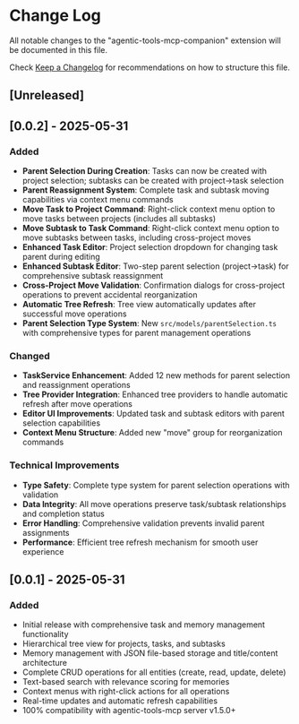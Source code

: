 # Change Log

All notable changes to the "agentic-tools-mcp-companion" extension will be documented in this file.

Check [Keep a Changelog](http://keepachangelog.com/) for recommendations on how to structure this file.

## [Unreleased]

## [0.0.2] - 2025-05-31

### Added
- **Parent Selection During Creation**: Tasks can now be created with project selection; subtasks can be created with project→task selection
- **Parent Reassignment System**: Complete task and subtask moving capabilities via context menu commands
- **Move Task to Project Command**: Right-click context menu option to move tasks between projects (includes all subtasks)
- **Move Subtask to Task Command**: Right-click context menu option to move subtasks between tasks, including cross-project moves
- **Enhanced Task Editor**: Project selection dropdown for changing task parent during editing
- **Enhanced Subtask Editor**: Two-step parent selection (project→task) for comprehensive subtask reassignment
- **Cross-Project Move Validation**: Confirmation dialogs for cross-project operations to prevent accidental reorganization
- **Automatic Tree Refresh**: Tree view automatically updates after successful move operations
- **Parent Selection Type System**: New `src/models/parentSelection.ts` with comprehensive types for parent management operations

### Changed
- **TaskService Enhancement**: Added 12 new methods for parent selection and reassignment operations
- **Tree Provider Integration**: Enhanced tree providers to handle automatic refresh after move operations
- **Editor UI Improvements**: Updated task and subtask editors with parent selection capabilities
- **Context Menu Structure**: Added new "move" group for reorganization commands

### Technical Improvements
- **Type Safety**: Complete type system for parent selection operations with validation
- **Data Integrity**: All move operations preserve task/subtask relationships and completion status
- **Error Handling**: Comprehensive validation prevents invalid parent assignments
- **Performance**: Efficient tree refresh mechanism for smooth user experience

## [0.0.1] - 2025-05-31

### Added
- Initial release with comprehensive task and memory management functionality
- Hierarchical tree view for projects, tasks, and subtasks
- Memory management with JSON file-based storage and title/content architecture
- Complete CRUD operations for all entities (create, read, update, delete)
- Text-based search with relevance scoring for memories
- Context menus with right-click actions for all operations
- Real-time updates and automatic refresh capabilities
- 100% compatibility with agentic-tools-mcp server v1.5.0+